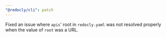 ```yaml
---
"@redocly/cli": patch
---
```


Fixed an issue where `apis`' root in `redocly.yaml` was not resolved properly when the value of `root` was a URL.
